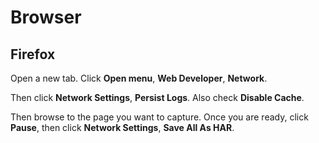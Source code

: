 # Browser

## Firefox

Open a new tab. Click **Open menu**, **Web Developer**, **Network**.

Then click **Network Settings**, **Persist Logs**. Also check **Disable Cache**.

Then browse to the page you want to capture. Once you are ready, click
**Pause**, then click **Network Settings**, **Save All As HAR**.

